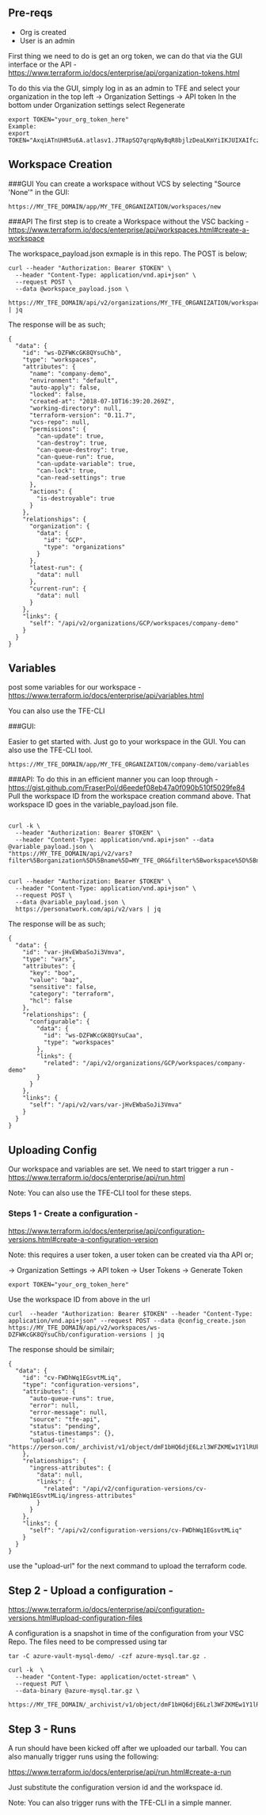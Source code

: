 ## Pre-reqs
- Org is created
- User is an admin

First thing we need to do is get an org token, we can do that via the GUI interface or the API - https://www.terraform.io/docs/enterprise/api/organization-tokens.html

To do this via the GUI, simply log in as an admin to TFE and select your organization in the top left
-> Organization Settings
-> API token
In the bottom under Organization settings select Regenerate

```
export TOKEN="your_org_token_here"
Example:
export TOKEN="AxqiATnUHR5u6A.atlasv1.JTRapSQ7qrqpNyBqR8bjlzDeaLKmYiIKJUIXAIfcz6ewdNzXILuUTs0YumJ8Izuaaaa"
```

## Workspace Creation
###GUI
You can create a workspace without VCS by selecting "Source 'None'" in the GUI:
```
https://MY_TFE_DOMAIN/app/MY_TFE_ORGANIZATION/workspaces/new
```


###API
The first step is to create a Workspace without the VSC backing - https://www.terraform.io/docs/enterprise/api/workspaces.html#create-a-workspace

The workspace_payload.json exmaple is in this repo. The POST is below;
```
curl --header "Authorization: Bearer $TOKEN" \
  --header "Content-Type: application/vnd.api+json" \
  --request POST \
  --data @workspace_payload.json \
  https://MY_TFE_DOMAIN/api/v2/organizations/MY_TFE_ORGANIZATION/workspaces | jq
```

The response will be as such;
```
{
  "data": {
    "id": "ws-DZFWKcGK8QYsuChb",
    "type": "workspaces",
    "attributes": {
      "name": "company-demo",
      "environment": "default",
      "auto-apply": false,
      "locked": false,
      "created-at": "2018-07-10T16:39:20.269Z",
      "working-directory": null,
      "terraform-version": "0.11.7",
      "vcs-repo": null,
      "permissions": {
        "can-update": true,
        "can-destroy": true,
        "can-queue-destroy": true,
        "can-queue-run": true,
        "can-update-variable": true,
        "can-lock": true,
        "can-read-settings": true
      },
      "actions": {
        "is-destroyable": true
      }
    },
    "relationships": {
      "organization": {
        "data": {
          "id": "GCP",
          "type": "organizations"
        }
      },
      "latest-run": {
        "data": null
      },
      "current-run": {
        "data": null
      }
    },
    "links": {
      "self": "/api/v2/organizations/GCP/workspaces/company-demo"
    }
  }
}
```


## Variables

post some variables for our workspace - https://www.terraform.io/docs/enterprise/api/variables.html

You can also use the TFE-CLI

###GUI:

Easier to get started with. Just go to your workspace in the GUI. You can also use the TFE-CLI tool.
```
https://MY_TFE_DOMAIN/app/MY_TFE_ORGANIZATION/company-demo/variables
```
###API:
To do this in an efficient manner you can loop through - https://gist.github.com/FraserPol/d6eedef08eb47a0f090b510f5029fe84
Pull the workspace ID from the workspace creation command above. That workspace ID goes in the variable_payload.json file.
```

curl -k \
  --header "Authorization: Bearer $TOKEN" \
  --header "Content-Type: application/vnd.api+json" --data @variable_payload.json \
"https://MY_TFE_DOMAIN/api/v2/vars?filter%5Borganization%5D%5Bname%5D=MY_TFE_ORG&filter%5Bworkspace%5D%5Bname%5D=MY_TFE_WORKSPACE"


curl --header "Authorization: Bearer $TOKEN" \
  --header "Content-Type: application/vnd.api+json" \
  --request POST \
  --data @variable_payload.json \
  https://personatwork.com/api/v2/vars | jq
```
The response will be as such;
```
{
  "data": {
    "id": "var-jHvEWbaSoJi3Vmva",
    "type": "vars",
    "attributes": {
      "key": "boo",
      "value": "baz",
      "sensitive": false,
      "category": "terraform",
      "hcl": false
    },
    "relationships": {
      "configurable": {
        "data": {
          "id": "ws-DZFWKcGK8QYsuCaa",
          "type": "workspaces"
        },
        "links": {
          "related": "/api/v2/organizations/GCP/workspaces/company-demo"
        }
      }
    },
    "links": {
      "self": "/api/v2/vars/var-jHvEWbaSoJi3Vmva"
    }
  }
}
```
## Uploading Config
Our workspace and variables are set. We need to start trigger a run - https://www.terraform.io/docs/enterprise/api/run.html

Note: You can also use the TFE-CLI tool for these steps.

### Steps 1 - Create a configuration -

https://www.terraform.io/docs/enterprise/api/configuration-versions.html#create-a-configuration-version

Note: this requires a user token, a user token can be created via tha API or;

-> Organization Settings
-> API token
-> User Tokens
-> Generate Token

```
export TOKEN="your_org_token_here"
```

Use the workspace ID from above in the url
```
curl  --header "Authorization: Bearer $TOKEN" --header "Content-Type: application/vnd.api+json" --request POST --data @config_create.json https://MY_TFE_DOMAIN/api/v2/workspaces/ws-DZFWKcGK8QYsuChb/configuration-versions | jq
```

The response should be similair;
```
{
  "data": {
    "id": "cv-FWDhWq1EGsvtMLiq",
    "type": "configuration-versions",
    "attributes": {
      "auto-queue-runs": true,
      "error": null,
      "error-message": null,
      "source": "tfe-api",
      "status": "pending",
      "status-timestamps": {},
      "upload-url": "https://person.com/_archivist/v1/object/dmF1bHQ6djE6Lzl3WFZKMEw1Y1lRUk52SzdWUmZFRnZacDUzVFQrYmxwNVhiS3BLdnB3UDdOSkdyYXRYYWNodEx3RTJNNllWa3RuVkNHQW5HWlJDcEU5clhBamZOT0lpdmwydFJJYzhra0g4TnNQQjcxdnNUS1RGRGFLcFlzdmlJdUNsRndpTWNPR3hnb1hJYWFTRXBkNnV5a1dMSDZzY3BnS1R1aFMzbisyRG5udi9TbGplZkljcjYrbk1ReitYOEVlc2RCb1dqcTBEWEN1YjZTeTI1Q0h2SEdIOUs2MStraWREVlJFd2w4SERidloxQlBuN0ZrbVBrSFJlQ1B2d0Q0UTdDbkJIYmVwS1BrRE9DbG9wSUVzbEhJVFVTRXRtRDVVNkI5TXM9"
    },
    "relationships": {
      "ingress-attributes": {
        "data": null,
        "links": {
          "related": "/api/v2/configuration-versions/cv-FWDhWq1EGsvtMLiq/ingress-attributes"
        }
      }
    },
    "links": {
      "self": "/api/v2/configuration-versions/cv-FWDhWq1EGsvtMLiq"
    }
  }
}
```

use the "upload-url" for the next command to upload the terraform code.

## Step 2 - Upload a configuration -

https://www.terraform.io/docs/enterprise/api/configuration-versions.html#upload-configuration-files

A configuration is a snapshot in time of the configuration from your VSC Repo. The files need to be compressed using tar

```
tar -C azure-vault-mysql-demo/ -czf azure-mysql.tar.gz .
```

```
curl -k  \
  --header "Content-Type: application/octet-stream" \
  --request PUT \
  --data-binary @azure-mysql.tar.gz \
  https://MY_TFE_DOMAIN/_archivist/v1/object/dmF1bHQ6djE6Lzl3WFZKMEw1Y1lRUk52SzdWUmZFRnZacDUzVFQrYmxwNVhiS3BLdnB3UDdOSkdyYXRYYWNodEx3RTJNNllWa3RuVkNHQW5HWlJDcEU5clhBamZOT0lpdmwydFJJYzhra0g4TnNQQjcxdnNUS1RGRGFLcFlzdmlJdUNsRndpTWNPR3hnb1hJYWFTRXBkNnV5a1dMSDZzY3BnS1R1aFMzbisyRG5udi9TbGplZkljcjYrbk1ReitYOEVlc2RCb1dqcTBEWEN1YjZTeTI1Q0h2SEdIOUs2MStraWREVlJFd2w4SERidloxQlBuN0ZrbVBrSFJlQ1B2d0Q0UTdDbkJIYmVwS1BrRE9DbG9wSUVzbEhJVFVTRXRtRDVVNkI5TXM9
```


## Step 3 - Runs
A run should have been kicked off after we uploaded our tarball. You can also manually trigger runs using the following:

https://www.terraform.io/docs/enterprise/api/run.html#create-a-run

Just substitute the configuration version id and the workspace id.

Note: You can also trigger runs with the TFE-CLI in a simple manner.
